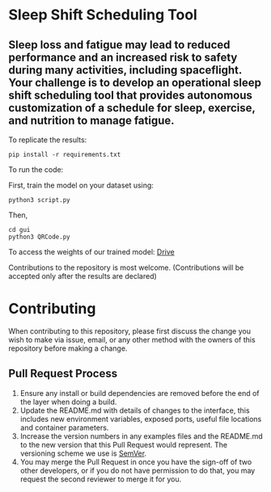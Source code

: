 # Sleep Shift Scheduling Tool

## Sleep loss and fatigue may lead to reduced performance and an increased risk to safety during many activities, including spaceflight. Your challenge is to develop an operational sleep shift scheduling tool that provides autonomous customization of a schedule for sleep, exercise, and nutrition to manage fatigue.


To replicate the results:
```
pip install -r requirements.txt
```

To run the code:

First, train the model on your dataset using:
```
python3 script.py
```
Then,
```
cd gui
python3 QRCode.py
```

To access the weights of our trained model: [Drive](https://drive.google.com/file/d/1tB2V1Jy-IhIHMtpSCnc27qykApu_xzqp/view?usp=sharing) 

Contributions to the repository is most welcome. (Contributions will be accepted only after the results are declared)

# Contributing

When contributing to this repository, please first discuss the change you wish to make via issue,
email, or any other method with the owners of this repository before making a change. 


## Pull Request Process

1. Ensure any install or build dependencies are removed before the end of the layer when doing a 
   build.
2. Update the README.md with details of changes to the interface, this includes new environment 
   variables, exposed ports, useful file locations and container parameters.
3. Increase the version numbers in any examples files and the README.md to the new version that this
   Pull Request would represent. The versioning scheme we use is [SemVer](http://semver.org/).
4. You may merge the Pull Request in once you have the sign-off of two other developers, or if you 
   do not have permission to do that, you may request the second reviewer to merge it for you.